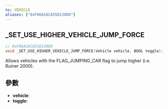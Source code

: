 ```yaml
---
ns: VEHICLE
aliases: ["0xF06A16CA55D138D8"]
---
```

## _SET_USE_HIGHER_VEHICLE_JUMP_FORCE

```c
// 0xF06A16CA55D138D8
void _SET_USE_HIGHER_VEHICLE_JUMP_FORCE(Vehicle vehicle, BOOL toggle);
```

Allows vehicles with the FLAG_JUMPING_CAR flag to jump higher (i.e. Ruiner 2000).

## 參數
* **vehicle**: 
* **toggle**: 

